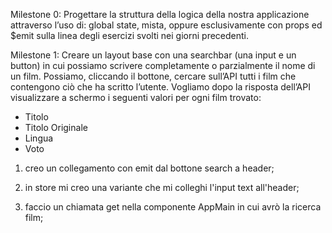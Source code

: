 Milestone 0:
Progettare la struttura della logica della nostra applicazione attraverso l’uso di: 
global state, mista, oppure esclusivamente con props ed $emit sulla linea degli esercizi svolti nei giorni precedenti.

Milestone 1:
Creare un layout base con una searchbar (una input e un button) in cui possiamo scrivere completamente o parzialmente il nome di un film. Possiamo, cliccando il  bottone, cercare sull’API tutti i film che contengono ciò che ha scritto l’utente.
Vogliamo dopo la risposta dell’API visualizzare a schermo i seguenti valori per ogni film trovato: 
- Titolo
- Titolo Originale
- Lingua
- Voto

1) creo un collegamento con emit dal bottone search a header;

2) in store mi creo una variante che mi colleghi l'input text all'header;

3) faccio un chiamata get nella componente AppMain in cui avrò la ricerca film;


